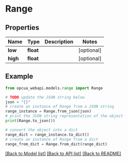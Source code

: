 # Range


## Properties

Name | Type | Description | Notes
------------ | ------------- | ------------- | -------------
**low** | **float** |  | [optional] 
**high** | **float** |  | [optional] 

## Example

```python
from opcua_webapi.models.range import Range

# TODO update the JSON string below
json = "{}"
# create an instance of Range from a JSON string
range_instance = Range.from_json(json)
# print the JSON string representation of the object
print(Range.to_json())

# convert the object into a dict
range_dict = range_instance.to_dict()
# create an instance of Range from a dict
range_from_dict = Range.from_dict(range_dict)
```
[[Back to Model list]](../README.md#documentation-for-models) [[Back to API list]](../README.md#documentation-for-api-endpoints) [[Back to README]](../README.md)


